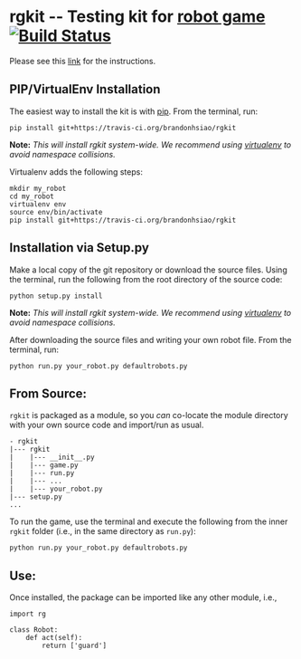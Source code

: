 # rgkit -- Testing kit for [robot game](http://robotgame.org) [![Build Status](https://travis-ci.org/brandonhsiao/rgkit.png?branch=master)](https://travis-ci.org/brandonhsiao/rgkit) #

Please see this [link](http://robotgame.org/kit) for the instructions.

## PIP/VirtualEnv Installation

The easiest way to install the kit is with [pip](http://www.pip-installer.org/en/latest/). From the terminal, run:

`pip install git+https://travis-ci.org/brandonhsiao/rgkit`

__Note:__ *This will install rgkit system-wide. We recommend using [virtualenv](http://www.virtualenv.org/en/latest/) to avoid namespace collisions.*

Virtualenv adds the following steps:

```
mkdir my_robot
cd my_robot
virtualenv env
source env/bin/activate
pip install git+https://travis-ci.org/brandonhsiao/rgkit
```

## Installation via Setup.py

Make a local copy of the git repository or download the source files. Using the terminal, run the following from the root directory of the source code:

`python setup.py install`

__Note:__ *This will install rgkit system-wide. We recommend using [virtualenv](http://www.virtualenv.org/en/latest/) to avoid namespace collisions.*

After downloading the source files and writing your own robot file. From the terminal, run:

`python run.py your_robot.py defaultrobots.py`

## From Source:

`rgkit` is packaged as a module, so you *can* co-locate the module directory with your own source code and import/run as usual. 
```
- rgkit
|--- rgkit
|    |--- __init__.py
|    |--- game.py
|    |--- run.py
|    |--- ...
|    |--- your_robot.py
|--- setup.py
...
```

To run the game, use the terminal and execute the following from the inner `rgkit` folder (i.e., in the same directory as `run.py`):

`python run.py your_robot.py defaultrobots.py`


## Use:

Once installed, the package can be imported like any other module, i.e.,

```
import rg

class Robot:
    def act(self):
        return ['guard']

```